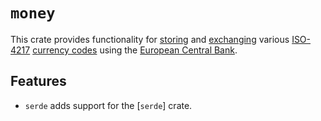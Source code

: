 # `money`

<!-- cargo-rdme start -->

This crate provides functionality for [storing][money] and [exchanging][rates] various [ISO-4217](https://www.iso.org/iso-4217-currency-codes.html) [currency codes][currency] using the [European Central Bank](https://www.ecb.europa.eu/stats/policy_and_exchange_rates/euro_reference_exchange_rates/).

## Features

* `serde` adds support for the [`serde`] crate.

[currency]: https://docs.rs/money2/latest/money2/enum.Currency.html
[money]: https://docs.rs/money2/latest/money2/struct.Money.html
[rates]: https://docs.rs/money2/latest/money2/struct.ExchangeRates.html

<!-- cargo-rdme end -->
